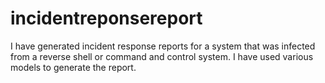 # incidentreponsereport
I have generated incident response reports for a system that was infected from a reverse shell or command and control system. 
I have used various models to generate the report.

